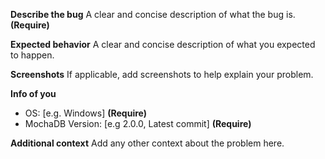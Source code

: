 **Describe the bug**
A clear and concise description of what the bug is. **(Require)**

**Expected behavior**
A clear and concise description of what you expected to happen.

**Screenshots**
If applicable, add screenshots to help explain your problem.

**Info of you**
 - OS: [e.g. Windows] **(Require)**
 - MochaDB Version: [e.g 2.0.0, Latest commit] **(Require)**

**Additional context**
Add any other context about the problem here.
